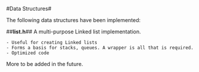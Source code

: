 #Data Structures#

The following data structures have been implemented:

##**list.h**##
A multi-purpose Linked list implementation.  

    - Useful for creating Linked lists  
    - Forms a basis for stacks, queues. A wrapper is all that is required.  
    - Optimized code

More to be added in the future.
